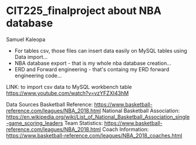 # CIT225_finalproject about NBA database 
Samuel Kaleopa

- For tables csv, those files can insert data easily on MySQL tables using Data import...
- NBA database export - that is my whole nba database creation...
- ERD and Forward engineering - that's containg my ERD forward engineering code...

LINK: to import csv data to MySQL workbench table 
https://www.youtube.com/watch?v=vzYFZXI43hM

Data Sources
Basketball Reference: https://www.basketball-reference.com/leagues/NBA_2018.html
National Basketball Association: https://en.wikipedia.org/wiki/List_of_National_Basketball_Association_single-game_scoring_leaders
Team Statistics: https://www.basketball-reference.com/leagues/NBA_2018.html
Coach Information: https://www.basketball-reference.com/leagues/NBA_2018_coaches.html
